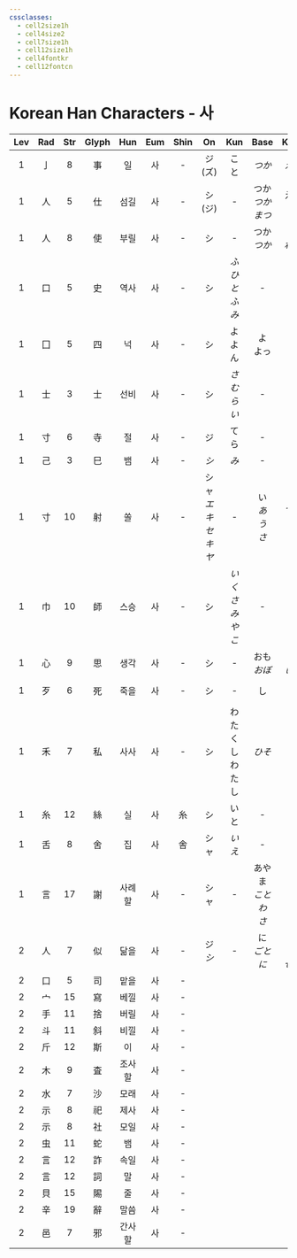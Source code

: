 ```yaml
---
cssclasses:
  - cell2size1h
  - cell4size2
  - cell7size1h
  - cell12size1h
  - cell4fontkr
  - cell12fontcn
---
```


# Korean Han Characters - 사

| Lev | Rad | Str | Glyph | Hun | Eum | Shin |          On           |     Kun      |        Base        |        Kana         | Simp |    Man    | Can  |    Viet    |
| :-: | :-: | :-: | :---: | :-: | :-: | :--: | :-------------------: | :----------: | :----------------: | :-----------------: | :--: | :-------: | :--: | :--------: |
|  1  |  亅  |  8  |   事   |  일  |  사  |  -   |       ジ<br>(ズ)        |      こと      |        *つか*        |        *える*         |  -   |    shì    | si6  |     sự     |
|  1  |  人  |  5  |   仕   | 섬길  |  사  |  -   |       シ<br>(ジ)        |      -       |    つか<br>*つかまつ*    |      える<br>*る*      |  -   |    shì    | si6  |     sĩ     |
|  1  |  人  |  8  |   使   | 부릴  |  사  |  -   |           シ           |      -       |     つか<br>*つか*     |      う<br>*わす*      |  -   |    shǐ    | si2  |     sứ     |
|  1  |  口  |  5  |   史   | 역사  |  사  |  -   |           シ           | *ふひと<br>ふみ*  |         -          |          -          |  -   |    shǐ    | si2  |     sử     |
|  1  |  囗  |  5  |   四   |  넉  |  사  |  -   |           シ           |   よ<br>よん    |      よ<br>よっ       |       つ<br>つ        |  -   |    sì     | sei3 |     tứ     |
|  1  |  士  |  3  |   士   | 선비  |  사  |  -   |           シ           |    *さむらい*    |         -          |          -          |  -   |    shì    | si6  |     sĩ     |
|  1  |  寸  |  6  |   寺   |  절  |  사  |  -   |           ジ           |      てら      |         -          |          -          |  -   |    sì     | zi6  | tự<br>chùa |
|  1  |  己  |  3  |   巳   |  뱀  |  사  |  -   |          *シ*          |     *み*      |         -          |          -          |  -   |    sì     | zi6  |     tị     |
|  1  |  寸  | 10  |   射   |  쏠  |  사  |  -   | シャ<br>*エキ<br>セキ<br>ヤ* |      -       | い<br>*あ<br>う<br>さ* | る<br>*てる<br>つ<br>す* |  -   |    shè    | se6  |     xạ     |
|  1  |  巾  | 10  |   師   | 스승  |  사  |  -   |           シ           | *いくさ<br>みやこ* |         -          |          -          |  师   |    shī    | si1  |     sư     |
|  1  |  心  |  9  |   思   | 생각  |  사  |  -   |           シ           |      -       |     おも<br>*おぼ*     |      う<br>*しい*      |  -   |    sī     | si1  |     tư     |
|  1  |  歹  |  6  |   死   | 죽을  |  사  |  -   |           シ           |      -       |         し          |          ぬ          |  -   |    sǐ     | sei2 |  tợ<br>tử  |
|  1  |  禾  |  7  |   私   | 사사  |  사  |  -   |           シ           | わたくし<br>わたし  |        *ひそ*        |         *か*         |  -   |    sī     | si1  |     tư     |
|  1  |  糸  | 12  |   絲   |  실  |  사  |  糸   |           シ           |      いと      |         -          |          -          |  丝   |    sī     | si1  |     tơ     |
|  1  |  舌  |  8  |   舍   |  집  |  사  |  舎   |          シャ           |     *いえ*     |         -          |          -          |  -   |    shè    | se3  |     xá     |
|  1  |  言  | 17  |   謝   | 사례할 |  사  |  -   |          シャ           |      -       | あやま<br>*ことわ<br>さ*  |    る<br>*る<br>る*    |  谢   |    xiè    | ze6  |     tạ     |
|  2  |  人  |  7  |   似   | 닮을  |  사  |  -   |       ジ<br>*シ*        |      -       |   に<br>*ごと<br>に*   |   る<br>*し<br>せる*    |  -   | shì<br>sì | ci5  |     tự     |
|  2  |  口  |  5  |   司   | 맡을  |  사  |  -   |                       |              |                    |                     |  -   |           |      |            |
|  2  |  宀  | 15  |   寫   | 베낄  |  사  |  -   |                       |              |                    |                     |  -   |           |      |            |
|  2  |  手  | 11  |   捨   | 버릴  |  사  |  -   |                       |              |                    |                     |  -   |           |      |            |
|  2  |  斗  | 11  |   斜   | 비낄  |  사  |  -   |                       |              |                    |                     |  -   |           |      |            |
|  2  |  斤  | 12  |   斯   |  이  |  사  |  -   |                       |              |                    |                     |  -   |           |      |            |
|  2  |  木  |  9  |   査   | 조사할 |  사  |  -   |                       |              |                    |                     |  -   |           |      |            |
|  2  |  水  |  7  |   沙   | 모래  |  사  |  -   |                       |              |                    |                     |  -   |           |      |            |
|  2  |  示  |  8  |   祀   | 제사  |  사  |  -   |                       |              |                    |                     |  -   |           |      |            |
|  2  |  示  |  8  |   社   | 모일  |  사  |  -   |                       |              |                    |                     |  -   |           |      |            |
|  2  |  虫  | 11  |   蛇   |  뱀  |  사  |  -   |                       |              |                    |                     |  -   |           |      |            |
|  2  |  言  | 12  |   詐   | 속일  |  사  |  -   |                       |              |                    |                     |  -   |           |      |            |
|  2  |  言  | 12  |   詞   |  말  |  사  |  -   |                       |              |                    |                     |  -   |           |      |            |
|  2  |  貝  | 15  |   賜   |  줄  |  사  |  -   |                       |              |                    |                     |  -   |           |      |            |
|  2  |  辛  | 19  |   辭   | 말씀  |  사  |  -   |                       |              |                    |                     |  -   |           |      |            |
|  2  |  邑  |  7  |   邪   | 간사할 |  사  |  -   |                       |              |                    |                     |  -   |           |      |            |

